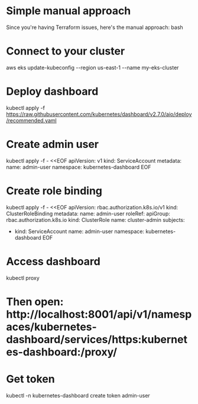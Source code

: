 # Simple manual approach

Since you're having Terraform issues, here's the manual approach:
bash

# Connect to your cluster
aws eks update-kubeconfig --region us-east-1 --name my-eks-cluster

# Deploy dashboard
kubectl apply -f https://raw.githubusercontent.com/kubernetes/dashboard/v2.7.0/aio/deploy/recommended.yaml

# Create admin user
kubectl apply -f - <<EOF
apiVersion: v1
kind: ServiceAccount
metadata:
  name: admin-user
  namespace: kubernetes-dashboard
EOF

# Create role binding
kubectl apply -f - <<EOF
apiVersion: rbac.authorization.k8s.io/v1
kind: ClusterRoleBinding
metadata:
  name: admin-user
roleRef:
  apiGroup: rbac.authorization.k8s.io
  kind: ClusterRole
  name: cluster-admin
subjects:
- kind: ServiceAccount
  name: admin-user
  namespace: kubernetes-dashboard
EOF

# Access dashboard
kubectl proxy
# Then open: http://localhost:8001/api/v1/namespaces/kubernetes-dashboard/services/https:kubernetes-dashboard:/proxy/

# Get token
kubectl -n kubernetes-dashboard create token admin-user
